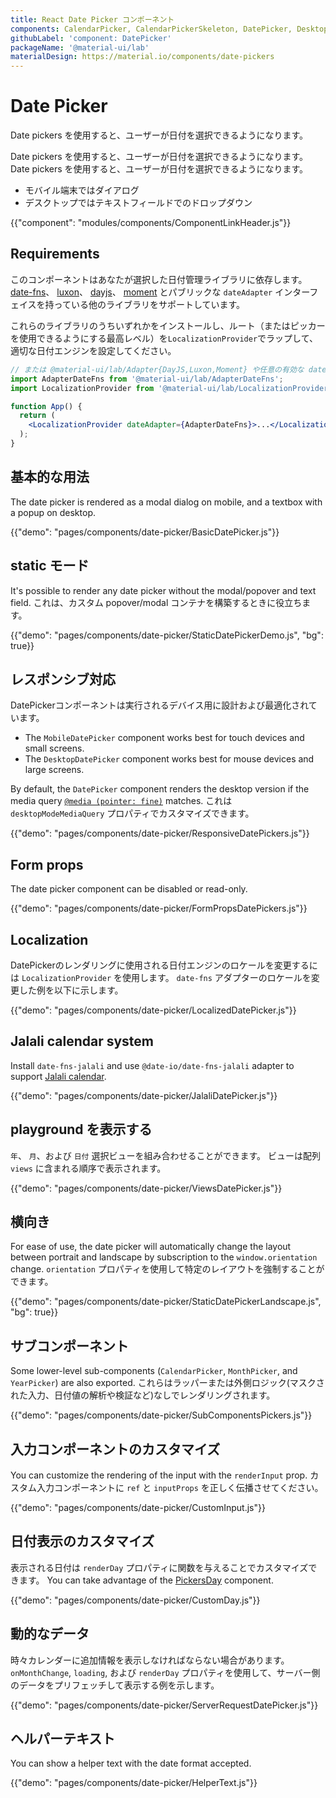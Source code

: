 ```yaml
---
title: React Date Picker コンポーネント
components: CalendarPicker, CalendarPickerSkeleton, DatePicker, DesktopDatePicker, MobileDatePicker, MonthPicker, PickersDay, StaticDatePicker, YearPicker
githubLabel: 'component: DatePicker'
packageName: '@material-ui/lab'
materialDesign: https://material.io/components/date-pickers
---
```


# Date Picker

<p class="description">Date pickers を使用すると、ユーザーが日付を選択できるようになります。</p>

Date pickers を使用すると、ユーザーが日付を選択できるようになります。 Date pickers を使用すると、ユーザーが日付を選択できるようになります。

- モバイル端末ではダイアログ
- デスクトップではテキストフィールドでのドロップダウン

{{"component": "modules/components/ComponentLinkHeader.js"}}

## Requirements

このコンポーネントはあなたが選択した日付管理ライブラリに依存します。 [date-fns](https://date-fns.org/)、 [luxon](https://moment.github.io/luxon/)、 [dayjs](https://github.com/iamkun/dayjs)、 [moment](https://momentjs.com/) とパブリックな `dateAdapter` インターフェイスを持っている他のライブラリをサポートしています。

これらのライブラリのうちいずれかをインストールし、ルート（またはピッカーを使用できるようにする最高レベル）を`LocalizationProvider`でラップして、適切な日付エンジンを設定してください。

```jsx
// または @material-ui/lab/Adapter{DayJS,Luxon,Moment} や任意の有効な date-io アダプター
import AdapterDateFns from '@material-ui/lab/AdapterDateFns';
import LocalizationProvider from '@material-ui/lab/LocalizationProvider';

function App() {
  return (
    <LocalizationProvider dateAdapter={AdapterDateFns}>...</LocalizationProvider>
  );
}
```

## 基本的な用法

The date picker is rendered as a modal dialog on mobile, and a textbox with a popup on desktop.

{{"demo": "pages/components/date-picker/BasicDatePicker.js"}}

## static モード

It's possible to render any date picker without the modal/popover and text field. これは、カスタム popover/modal コンテナを構築するときに役立ちます。

{{"demo": "pages/components/date-picker/StaticDatePickerDemo.js", "bg": true}}

## レスポンシブ対応

DatePickerコンポーネントは実行されるデバイス用に設計および最適化されています。

- The `MobileDatePicker` component works best for touch devices and small screens.
- The `DesktopDatePicker` component works best for mouse devices and large screens.

By default, the `DatePicker` component renders the desktop version if the media query [`@media (pointer: fine)`](https://developer.mozilla.org/en-US/docs/Web/CSS/@media/pointer) matches. これは  `desktopModeMediaQuery` プロパティでカスタマイズできます。

{{"demo": "pages/components/date-picker/ResponsiveDatePickers.js"}}

## Form props

The date picker component can be disabled or read-only.

{{"demo": "pages/components/date-picker/FormPropsDatePickers.js"}}

## Localization

DatePickerのレンダリングに使用される日付エンジンのロケールを変更するには `LocalizationProvider` を使用します。 `date-fns` アダプターのロケールを変更した例を以下に示します。

{{"demo": "pages/components/date-picker/LocalizedDatePicker.js"}}

## Jalali calendar system

Install `date-fns-jalali` and use `@date-io/date-fns-jalali` adapter to support [Jalali calendar](https://en.wikipedia.org/wiki/Jalali_calendar).

{{"demo": "pages/components/date-picker/JalaliDatePicker.js"}}

## playground を表示する

`年`、 `月`、および `日付` 選択ビューを組み合わせることができます。 ビューは配列 `views` に含まれる順序で表示されます。

{{"demo": "pages/components/date-picker/ViewsDatePicker.js"}}

## 横向き

For ease of use, the date picker will automatically change the layout between portrait and landscape by subscription to the `window.orientation` change. `orientation` プロパティを使用して特定のレイアウトを強制することができます。

{{"demo": "pages/components/date-picker/StaticDatePickerLandscape.js", "bg": true}}

## サブコンポーネント

Some lower-level sub-components (`CalendarPicker`, `MonthPicker`, and `YearPicker`) are also exported. これらはラッパーまたは外側ロジック(マスクされた入力、日付値の解析や検証など)なしでレンダリングされます。

{{"demo": "pages/components/date-picker/SubComponentsPickers.js"}}

## 入力コンポーネントのカスタマイズ

You can customize the rendering of the input with the `renderInput` prop. カスタム入力コンポーネントに `ref` と `inputProps` を正しく伝播させてください。

{{"demo": "pages/components/date-picker/CustomInput.js"}}

## 日付表示のカスタマイズ

表示される日付は `renderDay` プロパティに関数を与えることでカスタマイズできます。 You can take advantage of the [PickersDay](/api/pickers-day/) component.

{{"demo": "pages/components/date-picker/CustomDay.js"}}

## 動的なデータ

時々カレンダーに追加情報を表示しなければならない場合があります。 `onMonthChange`, `loading`, および `renderDay` プロパティを使用して、サーバー側のデータをプリフェッチして表示する例を示します。

{{"demo": "pages/components/date-picker/ServerRequestDatePicker.js"}}

## ヘルパーテキスト

You can show a helper text with the date format accepted.

{{"demo": "pages/components/date-picker/HelperText.js"}}
